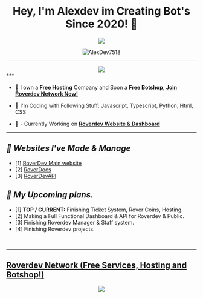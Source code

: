# <div align="center">Hey, I'm Alexdev im Creating Bot's Since 2020! :rocket:</div>  


<div align="center">
<img src="https://discord.c99.nl/widget/theme-2/663442537222242306.png">
</div>

<p align="center"> <img src="https://komarev.com/ghpvc/?username=AlexDev7518&label=Profile%20views&color=00FFFF&style=flat" alt="AlexDev7518" /> </p>

***
<div align="center"> <img src="https://i.imgur.com/CbF3nqE.png"/> </div>
***

- :telescope: I own a **Free Hosting** Company and Soon a **Free Botshop**, [**Join Roverdev Network Now!**](https://discord.gg/roverdev)

- :seedling: I'm Coding with Following Stuff: Javascript, Typescript, Python, Html, CSS
- :exploding_head: - Currently Working on [**Roverdev Website & Dashboard**](https://roverdev.xyz)
***

## ***:link: Websites I've Made & Manage***
 - [1] [RoverDev Main website](https://roverdev.xyz)
 - [2] [RoverDocs](https://docs.roverdev.xyz)
 - [3] [RoverDevAPI](https://api.roverdev.xyz)

## ***:thinking: My Upcoming plans.***
 - [1] **TOP / CURRENT:**  Finishing Ticket System, Rover Coins, Hosting.
 - [2] Making a Full Functional Dashboard & API for Roverdev & Public.
 - [3] Finishing Roverdev Manager & Staff system.
 - [4] Finishing Roverdev projects.
<br/>

***

## [Roverdev Network (Free Services, Hosting and Botshop!)](https://discord.gg/roverdev)
<p align="center"> <a href="https://discord.gg/roverdev"><img src="https://discord.com/api/guilds/846548733914906664/widget.png?style=banner2"></a> </p>


